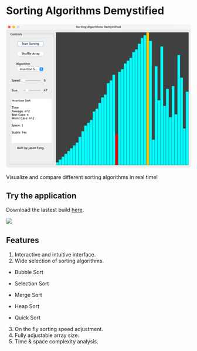 # Sorting Algorithms Demystified

![](assets/screen-shot1.png)

Visualize and compare different sorting algorithms in real time!

## Try the application

Download the lastest build [here](https://github.com/dyckia/sorting-algorithms-demystified/tree/master/out/artifacts/SortingAlgorithmsDemystied_jar).

![](assets/screen-shot2.gif)

## Features

1. Interactive and intuitive interface. 
2.  Wide selection of sorting algorithms. 

   - Bubble Sort
   - Selection Sort
   - Merge Sort
   - Heap Sort

   - Quick Sort
3. On the fly sorting speed adjustment. 
3. Fully adjustable array size.
5. Time & space complexity analysis.

